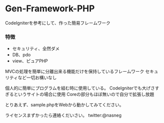 Gen-Framework-PHP
=================

CodeIgniterを参考にして、作った簡易フレームワーク

### 特徴
- セキュリティ、全然ダメ
- DB、pdo
- view、ピュアPHP

MVCの処理を簡単に分離出来る機能だけを保持しているフレームワーク
セキュリティなど一切お構いなし

個人的に簡単にプログラムを組む時に使用している。
CodeIgniterでも大げさすぎるというサイトの場合に使用
Coreの部分もほぼ無いので自分で拡張し放題

とりあえず、sample.phpをWebから動かしてみてください。

ライセンスまずかったら連絡くだいさい。
twitter:@nasneg
